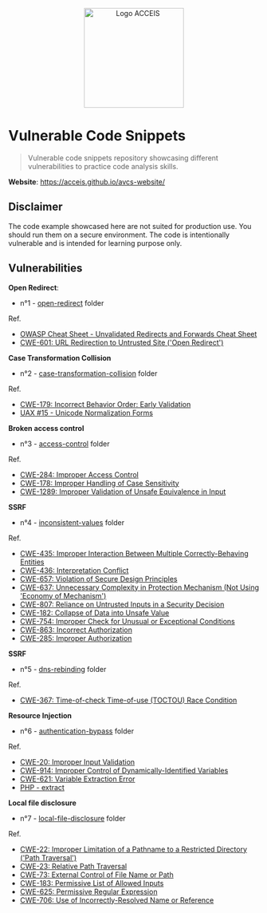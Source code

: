 <p align="center">
  <img src="https://www.acceis.fr/voy_content/uploads/2021/07/logo.svg" alt="Logo ACCEIS" width="200px">
</p>

# Vulnerable Code Snippets

> Vulnerable code snippets repository showcasing different vulnerabilities to practice code analysis skills.

**Website**: https://acceis.github.io/avcs-website/

## Disclaimer

The code example showcased here are not suited for production use. You should run them on a secure environment. The code is intentionally vulnerable and is intended for learning purpose only.

## Vulnerabilities

**Open Redirect**:

- n°1 - [open-redirect](open-redirect) folder

Ref.

- [OWASP Cheat Sheet - Unvalidated Redirects and Forwards Cheat Sheet](https://cheatsheetseries.owasp.org/cheatsheets/Unvalidated_Redirects_and_Forwards_Cheat_Sheet.html)
- [CWE-601: URL Redirection to Untrusted Site ('Open Redirect')](https://cwe.mitre.org/data/definitions/601.html)

**Case Transformation Collision**

- n°2 - [case-transformation-collision](case-transformation-collision) folder

Ref.

- [CWE-179: Incorrect Behavior Order: Early Validation](https://cwe.mitre.org/data/definitions/179.html)
- [UAX #15 - Unicode Normalization Forms](https://unicode.org/reports/tr15/)

**Broken access control**

- n°3 - [access-control](access-control) folder

Ref.

- [CWE-284: Improper Access Control](https://cwe.mitre.org/data/definitions/284.html)
- [CWE-178: Improper Handling of Case Sensitivity](https://cwe.mitre.org/data/definitions/178.html)
- [CWE-1289: Improper Validation of Unsafe Equivalence in Input](https://cwe.mitre.org/data/definitions/1289.html)

**SSRF**

- n°4 - [inconsistent-values](inconsistent-values) folder

Ref.

- [CWE-435: Improper Interaction Between Multiple Correctly-Behaving Entities](https://cwe.mitre.org/data/definitions/435.html)
- [CWE-436: Interpretation Conflict](https://cwe.mitre.org/data/definitions/436.html)
- [CWE-657: Violation of Secure Design Principles](https://cwe.mitre.org/data/definitions/657.html)
- [CWE-637: Unnecessary Complexity in Protection Mechanism (Not Using 'Economy of Mechanism')](https://cwe.mitre.org/data/definitions/637.html)
- [CWE-807: Reliance on Untrusted Inputs in a Security Decision](https://cwe.mitre.org/data/definitions/807.html)
- [CWE-182: Collapse of Data into Unsafe Value](https://cwe.mitre.org/data/definitions/182.html)
- [CWE-754: Improper Check for Unusual or Exceptional Conditions](https://cwe.mitre.org/data/definitions/754.html)
- [CWE-863: Incorrect Authorization](https://cwe.mitre.org/data/definitions/863.html)
- [CWE-285: Improper Authorization](https://cwe.mitre.org/data/definitions/285.html)

**SSRF**

- n°5 - [dns-rebinding](dns-rebinding) folder

Ref.

- [CWE-367: Time-of-check Time-of-use (TOCTOU) Race Condition](https://cwe.mitre.org/data/definitions/367.html)

**Resource Injection**

- n°6 - [authentication-bypass](authentication-bypass) folder

Ref.

- [CWE-20: Improper Input Validation](https://cwe.mitre.org/data/definitions/20.html)
- [CWE-914: Improper Control of Dynamically-Identified Variables](https://cwe.mitre.org/data/definitions/914.html)
- [CWE-621: Variable Extraction Error](https://cwe.mitre.org/data/definitions/621.html)
- [PHP - extract](https://www.php.net/manual/en/function.extract)

**Local file disclosure**

- n°7 - [local-file-disclosure](local-file-disclosure) folder

Ref.

- [CWE-22: Improper Limitation of a Pathname to a Restricted Directory ('Path Traversal')](https://cwe.mitre.org/data/definitions/22.html)
- [CWE-23: Relative Path Traversal](https://cwe.mitre.org/data/definitions/23.html)
- [CWE-73: External Control of File Name or Path](https://cwe.mitre.org/data/definitions/73.html)
- [CWE-183: Permissive List of Allowed Inputs](https://cwe.mitre.org/data/definitions/183.html)
- [CWE-625: Permissive Regular Expression](https://cwe.mitre.org/data/definitions/625.html)
- [CWE-706: Use of Incorrectly-Resolved Name or Reference](https://cwe.mitre.org/data/definitions/706.html)